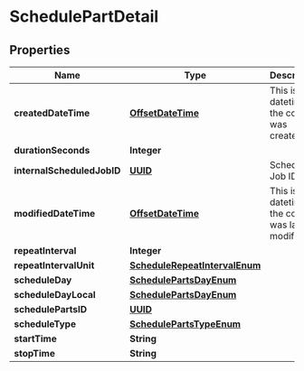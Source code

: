 

# SchedulePartDetail

## Properties

Name | Type | Description | Notes
------------ | ------------- | ------------- | -------------
**createdDateTime** | [**OffsetDateTime**](OffsetDateTime.md) | This is the datetime the core was created |  [optional]
**durationSeconds** | **Integer** |  |  [optional]
**internalScheduledJobID** | [**UUID**](UUID.md) | Scheduled Job ID |  [optional]
**modifiedDateTime** | [**OffsetDateTime**](OffsetDateTime.md) | This is the datetime the core was last modified. |  [optional]
**repeatInterval** | **Integer** |  |  [optional]
**repeatIntervalUnit** | [**ScheduleRepeatIntervalEnum**](ScheduleRepeatIntervalEnum.md) |  |  [optional]
**scheduleDay** | [**SchedulePartsDayEnum**](SchedulePartsDayEnum.md) |  |  [optional]
**scheduleDayLocal** | [**SchedulePartsDayEnum**](SchedulePartsDayEnum.md) |  |  [optional]
**schedulePartsID** | [**UUID**](UUID.md) |  |  [optional]
**scheduleType** | [**SchedulePartsTypeEnum**](SchedulePartsTypeEnum.md) |  |  [optional]
**startTime** | **String** |  |  [optional]
**stopTime** | **String** |  |  [optional]



